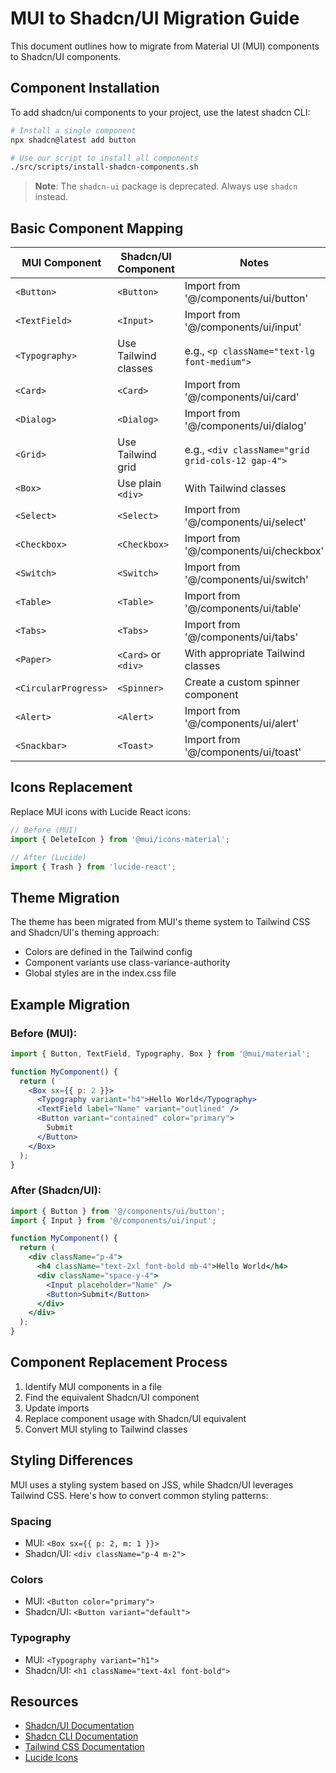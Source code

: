 # MUI to Shadcn/UI Migration Guide

This document outlines how to migrate from Material UI (MUI) components to Shadcn/UI components.

## Component Installation

To add shadcn/ui components to your project, use the latest shadcn CLI:

```bash
# Install a single component
npx shadcn@latest add button

# Use our script to install all components
./src/scripts/install-shadcn-components.sh
```

> **Note**: The `shadcn-ui` package is deprecated. Always use `shadcn` instead.

## Basic Component Mapping

| MUI Component | Shadcn/UI Component | Notes |
|--------------|---------------------|-------|
| `<Button>` | `<Button>` | Import from '@/components/ui/button' |
| `<TextField>` | `<Input>` | Import from '@/components/ui/input' |
| `<Typography>` | Use Tailwind classes | e.g., `<p className="text-lg font-medium">` |
| `<Card>` | `<Card>` | Import from '@/components/ui/card' |
| `<Dialog>` | `<Dialog>` | Import from '@/components/ui/dialog' |
| `<Grid>` | Use Tailwind grid | e.g., `<div className="grid grid-cols-12 gap-4">` |
| `<Box>` | Use plain `<div>` | With Tailwind classes |
| `<Select>` | `<Select>` | Import from '@/components/ui/select' |
| `<Checkbox>` | `<Checkbox>` | Import from '@/components/ui/checkbox' |
| `<Switch>` | `<Switch>` | Import from '@/components/ui/switch' |
| `<Table>` | `<Table>` | Import from '@/components/ui/table' |
| `<Tabs>` | `<Tabs>` | Import from '@/components/ui/tabs' |
| `<Paper>` | `<Card>` or `<div>` | With appropriate Tailwind classes |
| `<CircularProgress>` | `<Spinner>` | Create a custom spinner component |
| `<Alert>` | `<Alert>` | Import from '@/components/ui/alert' |
| `<Snackbar>` | `<Toast>` | Import from '@/components/ui/toast' |

## Icons Replacement

Replace MUI icons with Lucide React icons:

```jsx
// Before (MUI)
import { DeleteIcon } from '@mui/icons-material';

// After (Lucide)
import { Trash } from 'lucide-react';
```

## Theme Migration

The theme has been migrated from MUI's theme system to Tailwind CSS and Shadcn/UI's theming approach:

- Colors are defined in the Tailwind config
- Component variants use class-variance-authority
- Global styles are in the index.css file

## Example Migration

### Before (MUI):

```jsx
import { Button, TextField, Typography, Box } from '@mui/material';

function MyComponent() {
  return (
    <Box sx={{ p: 2 }}>
      <Typography variant="h4">Hello World</Typography>
      <TextField label="Name" variant="outlined" />
      <Button variant="contained" color="primary">
        Submit
      </Button>
    </Box>
  );
}
```

### After (Shadcn/UI):

```jsx
import { Button } from '@/components/ui/button';
import { Input } from '@/components/ui/input';

function MyComponent() {
  return (
    <div className="p-4">
      <h4 className="text-2xl font-bold mb-4">Hello World</h4>
      <div className="space-y-4">
        <Input placeholder="Name" />
        <Button>Submit</Button>
      </div>
    </div>
  );
}
```

## Component Replacement Process

1. Identify MUI components in a file
2. Find the equivalent Shadcn/UI component
3. Update imports
4. Replace component usage with Shadcn/UI equivalent
5. Convert MUI styling to Tailwind classes

## Styling Differences

MUI uses a styling system based on JSS, while Shadcn/UI leverages Tailwind CSS. Here's how to convert common styling patterns:

### Spacing

- MUI: `<Box sx={{ p: 2, m: 1 }}>`
- Shadcn/UI: `<div className="p-4 m-2">`

### Colors

- MUI: `<Button color="primary">`
- Shadcn/UI: `<Button variant="default">`

### Typography

- MUI: `<Typography variant="h1">`
- Shadcn/UI: `<h1 className="text-4xl font-bold">`

## Resources

- [Shadcn/UI Documentation](https://ui.shadcn.com/)
- [Shadcn CLI Documentation](https://ui.shadcn.com/docs/cli)
- [Tailwind CSS Documentation](https://tailwindcss.com/docs)
- [Lucide Icons](https://lucide.dev/icons/)